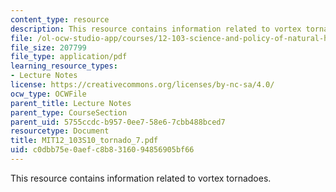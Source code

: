 ```yaml
---
content_type: resource
description: This resource contains information related to vortex tornadoes.
file: /ol-ocw-studio-app/courses/12-103-science-and-policy-of-natural-hazards-spring-2010/c0dbb75e0aefc8b8316094856905bf66_MIT12_103S10_tornado_7.pdf
file_size: 207799
file_type: application/pdf
learning_resource_types:
- Lecture Notes
license: https://creativecommons.org/licenses/by-nc-sa/4.0/
ocw_type: OCWFile
parent_title: Lecture Notes
parent_type: CourseSection
parent_uid: 5755ccdc-b957-0ee7-58e6-7cbb488bced7
resourcetype: Document
title: MIT12_103S10_tornado_7.pdf
uid: c0dbb75e-0aef-c8b8-3160-94856905bf66
---
```

This resource contains information related to vortex tornadoes.